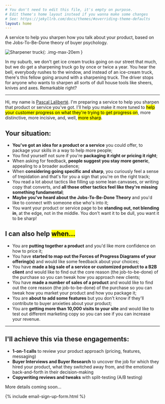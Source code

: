 ```yaml
---
# You don't need to edit this file, it's empty on purpose.
# Edit theme's home layout instead if you wanna make some changes
# See: https://jekyllrb.com/docs/themes/#overriding-theme-defaults
layout: home
---
```


<div class="intro" markdown="1">
A service to help you sharpen how you talk about your product, based on the Jobs-To-Be-Done theory of buyer psychology.
</div>

![Sharpener truck](/assets/images/sharpen-truck.jpg){: .img-max-20em }

In my suburb, we don't get ice cream trucks going on our street that much, but we do get a sharpening truck go by once or twice a year. You hear the bell, everybody rushes to the window, and instead of an ice-cream truck, there's this fellow going around with a sharpening truck. The driver stops for anyone who wants to sharpen all sorts of dull house tools like sheers, knives and axes. Remarkable right?

---

Hi, my name is [Pascal Laliberté](https://pascallaliberte.me). I'm preparing a service to help you sharpen that product or service you've got. I'll help you make it more tuned to <mark>help your customer progress on what they're trying to get progress on</mark>, more distinctive, more incisive, and, well, <mark>more sharp</mark>.

## Your situation:

* **You've got an idea for a product or a service** you could offer, to package your skills in a way to help more people;
* You find yourself not sure if you're **packaging it right or pricing it right**;
* When asking for feedback, **people suggest you stay more generic**, appealing to a broader audience;
* When **considering going specific and sharp**, you curiously feel a sense of trepidation and that's for you a sign that you're on the right track;
* You read a lot about tactics like filling up some lean canvases, or writing copy that converts, and **all those other tactics feel like they're missing something fundamental**;
* **Maybe you've heard about the Jobs-To-Be-Done Theory** and you'd like to connect with someone else who's into it;
* You want your product or service page to be **standing out, not blending in**, at the edge, not in the middle. You don't want it to be dull, you want it to be sharp!

## I can also help <mark>when...</mark>

* You are **putting together a product** and you'd like more confidence on how to price it;
* You have **started to map out the Forces of Progress Diagrams of your offering(s)** and would like some feedback about your choices;
* You have **made a big sale of a service or customized product to a B2B client** and would like to find out the core reason (the job-to-be-done) of the purchase so you can tweak how you approach new clients;
* You have **made a number of sales of a product** and would like to find out the core reason (the job-to-be-done) of the purchase so you can tweak how you market your product and how you package it;
* You are **about to add some features** but you don't know if they'll contribute to buyer anxieties about your product;
* You are **getting more than 10,000 visits to your site** and would like to test out different marketing copy so you can see if you can increase your revenue.

---

## I'll achieve this via these engagements:

* **1-on-1 calls** to review your product approach (pricing, features, messaging)
* **Buyer Interviews and Buyer Research** to uncover the job for which they hired your product, what they switched away from, and the emotional back-and-forth in their decision-making
* **Copywriting reviews and tweaks** with split-testing (A/B testing)

More details coming soon...

{% include email-sign-up-form.html %}
